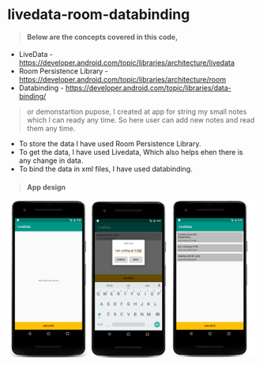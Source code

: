 # livedata-room-databinding

> #### Below are the concepts covered in this code, ####
* LiveData -  https://developer.android.com/topic/libraries/architecture/livedata
* Room Persistence Library - https://developer.android.com/topic/libraries/architecture/room
* Databinding - https://developer.android.com/topic/libraries/data-binding/


> or demonstartion pupose, I created at app for string my small notes which I can ready any time.
So here user can add new notes and read them any time.
* To store the data I have used  Room Persistence Library.
* To get the data, I have used Livedata, Which also helps ehen there is any change in data.
* To bind the data in xml files, I have used databinding.

>#### App design ####
![picture alt](https://github.com/Hitesh880443/livedata-room-databinding/blob/master/screens/app.png "App design screens")
